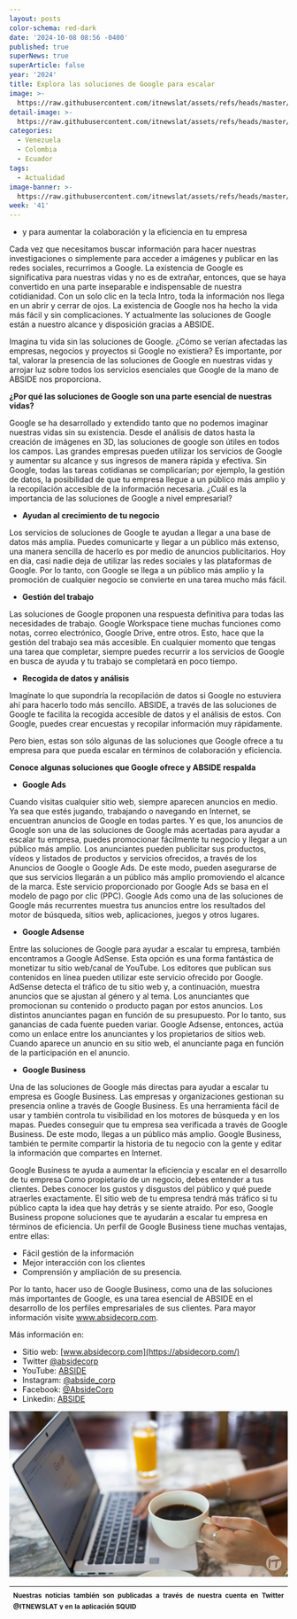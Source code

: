 ```yaml
---
layout: posts
color-schema: red-dark
date: '2024-10-08 08:56 -0400'
published: true
superNews: true
superArticle: false
year: '2024'
title: Explora las soluciones de Google para escalar
image: >-
  https://raw.githubusercontent.com/itnewslat/assets/refs/heads/master/img/540x320/Explora-Google-p.jpg
detail-image: >-
  https://raw.githubusercontent.com/itnewslat/assets/refs/heads/master/img/1024x680/Explora-Google-g.jpg
categories:
  - Venezuela
  - Colombia
  - Ecuador
tags:
  - Actualidad
image-banner: >-
  https://raw.githubusercontent.com/itnewslat/assets/refs/heads/master/img/1200x450/Explora-Google-l.jpg
week: '41'
---
```

- y para aumentar la colaboración y la eficiencia en tu empresa

Cada vez que necesitamos buscar información para hacer nuestras investigaciones o simplemente para acceder a imágenes y publicar en las redes sociales, recurrimos a Google. La existencia de Google es significativa para nuestras vidas y no es de extrañar, entonces, que se haya convertido en una parte inseparable e indispensable de nuestra cotidianidad. Con un solo clic en la tecla Intro, toda la información nos llega en un abrir y cerrar de ojos. La existencia de Google nos ha hecho la vida más fácil y sin complicaciones. Y actualmente las soluciones de Google están a nuestro alcance y disposición gracias a ABSIDE.

Imagina tu vida sin las soluciones de Google. ¿Cómo se verían afectadas las empresas, negocios y proyectos si Google no existiera? Es importante, por tal, valorar la presencia de las soluciones de Google en nuestras vidas y arrojar luz sobre todos los servicios esenciales que Google de la mano de ABSIDE nos proporciona.

**¿Por qué las soluciones de Google son una parte esencial de nuestras vidas?**

Google se ha desarrollado y extendido tanto que no podemos imaginar nuestras vidas sin su existencia. Desde el análisis de datos hasta la creación de imágenes en 3D, las soluciones de google son útiles en todos los campos. Las grandes empresas pueden utilizar los servicios de Google y aumentar su alcance y sus ingresos de manera rápida y efectiva. Sin Google, todas las tareas cotidianas se complicarían; por ejemplo, la gestión de datos, la posibilidad de que tu empresa llegue a un público más amplio y la recopilación accesible de la información necesaria. 
¿Cuál es la importancia de las soluciones de Google a nivel empresarial?

- **Ayudan al crecimiento de tu negocio**

Los servicios de soluciones de Google te ayudan a llegar a una base de datos más amplia. Puedes comunicarte y llegar a un público más extenso, una manera sencilla de hacerlo es por medio de anuncios publicitarios. Hoy en día, casi nadie deja de utilizar las redes sociales y las plataformas de Google. Por lo tanto, con Google se llega a un público más amplio y la promoción de cualquier negocio se convierte en una tarea mucho más fácil.

- **Gestión del trabajo**

Las soluciones de Google proponen una respuesta definitiva para todas las necesidades de trabajo. Google Workspace tiene muchas funciones como notas, correo electrónico, Google Drive, entre otros. Esto, hace que la gestión del trabajo sea más accesible. En cualquier momento que tengas una tarea que completar, siempre puedes recurrir a los servicios de Google en busca de ayuda y tu trabajo se completará en poco tiempo.

- **Recogida de datos y análisis**

Imagínate lo que supondría la recopilación de datos si Google no estuviera ahí para hacerlo todo más sencillo. ABSIDE, a través de las soluciones de Google te facilita la recogida accesible de datos y el análisis de estos. Con Google, puedes crear encuestas y recopilar información muy rápidamente.

Pero bien, estas son sólo algunas de las soluciones que Google ofrece a tu empresa para que pueda escalar en términos de colaboración y eficiencia.

**Conoce algunas soluciones que Google ofrece y ABSIDE respalda**

- **Google Ads**

Cuando visitas cualquier sitio web, siempre aparecen anuncios en medio. Ya sea que estés jugando, trabajando o navegando en Internet, se encuentran anuncios de Google en todas partes. Y es que, los anuncios de Google son una de las soluciones de Google más acertadas para ayudar a escalar tu empresa, puedes promocionar fácilmente tu negocio y llegar a un público más amplio. Los anunciantes pueden publicitar sus productos, vídeos y listados de productos y servicios ofrecidos, a través de los Anuncios de Google o Google Ads.  De este modo, pueden asegurarse de que sus servicios llegarán a un público más amplio promoviendo el alcance de la marca. Este servicio proporcionado por Google Ads se basa en el modelo de pago por clic (PPC). Google Ads como una de las soluciones de Google más recurrentes muestra tus anuncios entre los resultados del motor de búsqueda, sitios web, aplicaciones, juegos y otros lugares.

- **Google Adsense**

Entre las soluciones de Google para ayudar a escalar tu empresa, también encontramos a Google AdSense. Esta opción es una forma fantástica de monetizar tu sitio web/canal de YouTube. Los editores que publican sus contenidos en línea pueden utilizar este servicio ofrecido por Google. AdSense detecta el tráfico de tu sitio web y, a continuación, muestra anuncios que se ajustan al género y al tema. Los anunciantes que promocionan su contenido o producto pagan por estos anuncios.  Los distintos anunciantes pagan en función de su presupuesto. Por lo tanto, sus ganancias de cada fuente pueden variar. Google Adsense, entonces, actúa como un enlace entre los anunciantes y los propietarios de sitios web. Cuando aparece un anuncio en su sitio web, el anunciante paga en función de la participación en el anuncio.

- **Google Business**

Una de las soluciones de Google más directas para ayudar a escalar tu empresa es Google Business. Las empresas y organizaciones gestionan su presencia online a través de Google Business. Es una herramienta fácil de usar y también controla tu visibilidad en los motores de búsqueda y en los mapas. Puedes conseguir que tu empresa sea verificada a través de Google Business. De este modo, llegas a un público más amplio. Google Business, también te permite compartir la historia de tu negocio con la gente y editar la información que compartes en Internet.

Google Business te ayuda a aumentar la eficiencia y escalar en el desarrollo de tu empresa
Como propietario de un negocio, debes entender a tus clientes. Debes conocer los gustos y disgustos del público y qué puede atraerles exactamente. El sitio web de tu empresa tendrá más tráfico si tu público capta la idea que hay detrás y se siente atraído. Por eso, Google Business propone soluciones que te ayudarán a escalar tu empresa en términos de eficiencia. Un perfil de Google Business tiene muchas ventajas, entre ellas:

- Fácil gestión de la información
- Mejor interacción con los clientes
- Comprensión y ampliación de su presencia.

Por lo tanto, hacer uso de Google Business, como una de las soluciones más importantes de Google, es una tarea esencial de ABSIDE en el desarrollo de los perfiles empresariales de sus clientes.  Para mayor información visite www.absidecorp.com.



Más información en: 
- Sitio web: [www.absidecorp.com](https://absidecorp.com/) 
- Twitter [@absidecorp](https://twitter.com/absidecorp) 
- YouTube: [ABSIDE](https://www.youtube.com/channel/UCbWqhlxlMXwjdajMh9AP8bQ) 
- Instagram: [@abside_corp](https://www.instagram.com/abside_corp/) 
- Facebook: [@AbsideCorp](https://www.facebook.com/AbsideCorp/) 
- Linkedin: [ABSIDE](https://www.linkedin.com/company/abside/posts/?feedView=all)


![](https://raw.githubusercontent.com/itnewslat/assets/refs/heads/master/img/540x320/Explora-Google-p.jpg)
<table style="height: 42px;" width="569">
<tbody>
<tr>
<td style="text-align: justify;"><sub><strong>Nuestras noticias también son publicadas a través de nuestra cuenta en Twitter <a href="https://twitter.com/itnewslat?lang=es">@ITNEWSLAT</a> y en la aplicación <a href="https://squidapp.co/en/">SQUID</a></strong></sub></td>
</tr>
</tbody>
</table>
